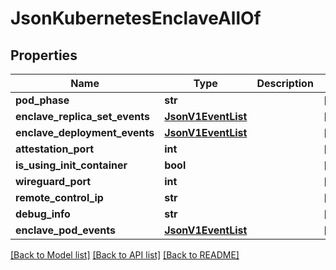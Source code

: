 # JsonKubernetesEnclaveAllOf

## Properties
Name | Type | Description | Notes
------------ | ------------- | ------------- | -------------
**pod_phase** | **str** |  | [optional] 
**enclave_replica_set_events** | [**JsonV1EventList**](JsonV1EventList.md) |  | [optional] 
**enclave_deployment_events** | [**JsonV1EventList**](JsonV1EventList.md) |  | [optional] 
**attestation_port** | **int** |  | [optional] 
**is_using_init_container** | **bool** |  | [optional] 
**wireguard_port** | **int** |  | [optional] 
**remote_control_ip** | **str** |  | [optional] 
**debug_info** | **str** |  | [optional] 
**enclave_pod_events** | [**JsonV1EventList**](JsonV1EventList.md) |  | [optional] 

[[Back to Model list]](../README.md#documentation-for-models) [[Back to API list]](../README.md#documentation-for-api-endpoints) [[Back to README]](../README.md)


